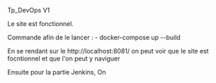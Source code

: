 Tp_DevOps V1

Le site est fonctionnel.

Commande afin de le lancer : - docker-compose up --build

En se rendant sur le http://localhost:8081/ on peut voir que le site est focntionnel et que l'on peut y naviguer


Ensuite pour la partie Jenkins,
On